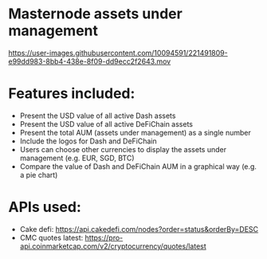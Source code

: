 # Masternode assets under management

https://user-images.githubusercontent.com/10094591/221491809-e99dd983-8bb4-438e-8f09-dd9ecc2f2643.mov

# Features included:

- Present the USD value of all active Dash assets
- Present the USD value of all active DeFiChain assets
- Present the total AUM (assets under management) as a single number
- Include the logos for Dash and DeFiChain
- Users can choose other currencies to display the assets under management (e.g. EUR, SGD, BTC)
- Compare the value of Dash and DeFiChain AUM in a graphical way (e.g. a pie chart)

# APIs used:

- Cake defi: https://api.cakedefi.com/nodes?order=status&orderBy=DESC
- CMC quotes latest: https://pro-api.coinmarketcap.com/v2/cryptocurrency/quotes/latest
